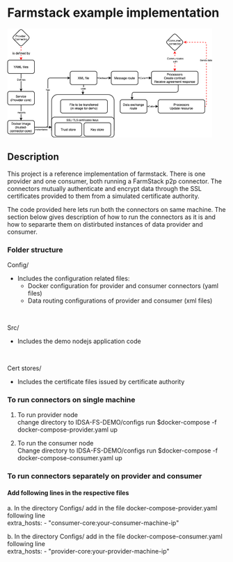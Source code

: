 # Farmstack example implementation

<img src="workspace-architect.png"  height="250">

## Description
This project is a reference implementation of farmstack. There is one provider and one consumer, both running a FarmStack p2p connector. The connectors mutually authenticate and encrypt data through the SSL certificates provided to them from a simulated certificate authority. 

<!-- Add UC readme -->

The code provided here lets run both the connectors on same machine. The section below gives description of how to run the connectors as it is and how to separarte them on distirbuted instances of data provider and consumer.

### Folder structure

Config/ 
 - Includes the configuration related files: 
   - Docker configuration for provider and consumer connectors (yaml files) 
   - Data routing configurations of provider and consumer (xml files)        
</br>

Src/  
 - Includes the demo nodejs application code 
</br>

Cert stores/
 - Includes the certificate files issued by certificate authority


### To run connectors on single machine

1. To run provider node </br>
        change directory to IDSA-FS-DEMO/configs
        run $docker-compose -f docker-compose-provider.yaml up
        </br>

2. To run the consumer node </br>
        Change directory to IDSA-FS-DEMO/configs
        run $docker-compose -f docker-compose-consumer.yaml up
        </br>


 ### To run connectors separately on provider and consumer
 
  #### Add following lines in the respective files
   
   a. In the directory Configs/ add in the file docker-compose-provider.yaml following line </br>
        extra_hosts:
            - "consumer-core:your-consumer-machine-ip"
            
   b. In the directory Configs/ add in the file docker-compose-consumer.yaml following line </br>
        extra_hosts:
            - "provider-core:your-provider-machine-ip"
        

